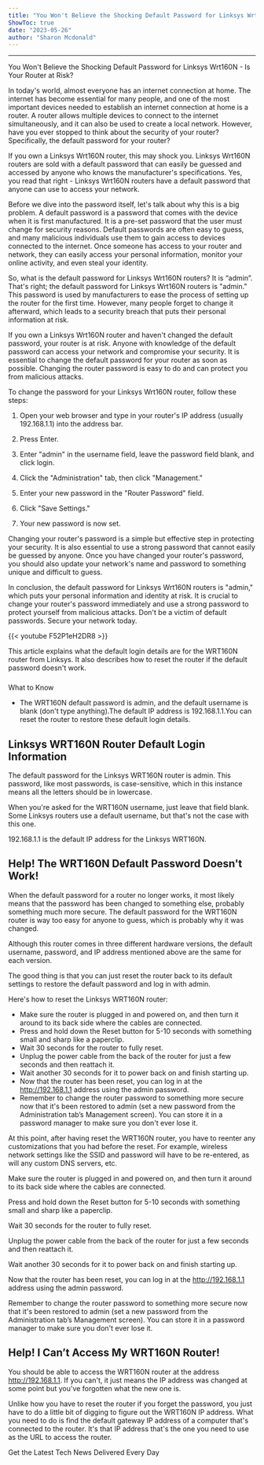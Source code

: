 ```yaml
---
title: "You Won't Believe the Shocking Default Password for Linksys Wrt160N - Is Your Router at Risk?"
ShowToc: true 
date: "2023-05-26"
author: "Sharon Mcdonald"
---
```

*****
You Won't Believe the Shocking Default Password for Linksys Wrt160N - Is Your Router at Risk?

In today's world, almost everyone has an internet connection at home. The internet has become essential for many people, and one of the most important devices needed to establish an internet connection at home is a router. A router allows multiple devices to connect to the internet simultaneously, and it can also be used to create a local network. However, have you ever stopped to think about the security of your router? Specifically, the default password for your router?

If you own a Linksys Wrt160N router, this may shock you. Linksys Wrt160N routers are sold with a default password that can easily be guessed and accessed by anyone who knows the manufacturer's specifications. Yes, you read that right - Linksys Wrt160N routers have a default password that anyone can use to access your network.

Before we dive into the password itself, let's talk about why this is a big problem. A default password is a password that comes with the device when it is first manufactured. It is a pre-set password that the user must change for security reasons. Default passwords are often easy to guess, and many malicious individuals use them to gain access to devices connected to the internet. Once someone has access to your router and network, they can easily access your personal information, monitor your online activity, and even steal your identity.

So, what is the default password for Linksys Wrt160N routers? It is “admin”. That's right; the default password for Linksys Wrt160N routers is "admin." This password is used by manufacturers to ease the process of setting up the router for the first time. However, many people forget to change it afterward, which leads to a security breach that puts their personal information at risk.

If you own a Linksys Wrt160N router and haven't changed the default password, your router is at risk. Anyone with knowledge of the default password can access your network and compromise your security. It is essential to change the default password for your router as soon as possible. Changing the router password is easy to do and can protect you from malicious attacks.

To change the password for your Linksys Wrt160N router, follow these steps:

1. Open your web browser and type in your router's IP address (usually 192.168.1.1) into the address bar.

2. Press Enter.

3. Enter "admin" in the username field, leave the password field blank, and click login.

4. Click the "Administration" tab, then click "Management."

5. Enter your new password in the "Router Password" field.

6. Click "Save Settings."

7. Your new password is now set.

Changing your router's password is a simple but effective step in protecting your security. It is also essential to use a strong password that cannot easily be guessed by anyone. Once you have changed your router's password, you should also update your network's name and password to something unique and difficult to guess.

In conclusion, the default password for Linksys Wrt160N routers is "admin," which puts your personal information and identity at risk. It is crucial to change your router's password immediately and use a strong password to protect yourself from malicious attacks. Don't be a victim of default passwords. Secure your network today.

{{< youtube F52P1eH2DR8 >}} 




This article explains what the default login details are for the WRT160N router from Linksys. It also describes how to reset the router if the default password doesn't work.

 
### 
What to Know
 
- The WRT160N default password is admin, and the default username is blank (don't type anything).The default IP address is 192.168.1.1.You can reset the router to restore these default login details.

 
##   Linksys WRT160N Router Default Login Information  
 

The default password for the Linksys WRT160N router is admin. This password, like most passwords, is case-sensitive, which in this instance means all the letters should be in lowercase.

 

When you're asked for the WRT160N username, just leave that field blank. Some Linksys routers use a default username, but that's not the case with this one.

 

192.168.1.1 is the default IP address for the Linksys WRT160N.

 
##   Help! The WRT160N Default Password Doesn't Work!  
 

When the default password for a router no longer works, it most likely means that the password has been changed to something else, probably something much more secure. The default password for the WRT160N router is way too easy for anyone to guess, which is probably why it was changed.

 
Although this router comes in three different hardware versions, the default username, password, and IP address mentioned above are the same for each version.
 

The good thing is that you can just reset the router back to its default settings to restore the default password and log in with admin.

 

Here's how to reset the Linksys WRT160N router:

 
- Make sure the router is plugged in and powered on, and then turn it around to its back side where the cables are connected.
 - Press and hold down the Reset button for 5-10 seconds with something small and sharp like a paperclip.
 - Wait 30 seconds for the router to fully reset.
 - Unplug the power cable from the back of the router for just a few seconds and then reattach it.
 - Wait another 30 seconds for it to power back on and finish starting up.
 - Now that the router has been reset, you can log in at the http://192.168.1.1 address using the admin password.
 - Remember to change the router password to something more secure now that it's been restored to admin (set a new password from the Administration tab’s Management screen). You can store it in a password manager to make sure you don't ever lose it.

 

At this point, after having reset the WRT160N router, you have to reenter any customizations that you had before the reset. For example, wireless network settings like the SSID and password will have to be re-entered, as will any custom DNS servers, etc.

 

Make sure the router is plugged in and powered on, and then turn it around to its back side where the cables are connected.

 

Press and hold down the Reset button for 5-10 seconds with something small and sharp like a paperclip.

 

Wait 30 seconds for the router to fully reset.

 

Unplug the power cable from the back of the router for just a few seconds and then reattach it.

 

Wait another 30 seconds for it to power back on and finish starting up.

 

Now that the router has been reset, you can log in at the http://192.168.1.1 address using the admin password.

 
Remember to change the router password to something more secure now that it's been restored to admin (set a new password from the Administration tab’s Management screen). You can store it in a password manager to make sure you don't ever lose it.
 
##   Help! I Can’t Access My WRT160N Router!  
 

You should be able to access the WRT160N router at the address http://192.168.1.1. If you can't, it just means the IP address was changed at some point but you've forgotten what the new one is.

 

Unlike how you have to reset the router if you forget the password, you just have to do a little bit of digging to figure out the WRT160N IP address. What you need to do is find the default gateway IP address of a computer that's connected to the router. It's that IP address that's the one you need to use as the URL to access the router.

 

Get the Latest Tech News Delivered Every Day



